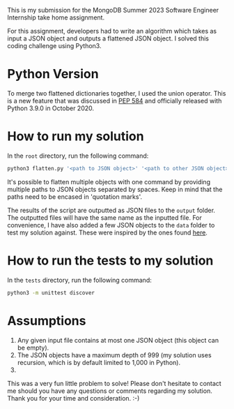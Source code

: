 This is my submission for the  MongoDB Summer 2023 Software Engineer Internship take home assignment.

For this assignment, developers had to write an algorithm which takes as input a JSON object and outputs a flattened JSON object. I solved this coding challenge using Python3.


# Python Version
To merge two flattened dictionaries together, I used the union operator. This is a new feature that was discussed in [PEP 584](https://peps.python.org/pep-0584/) and officially released with Python 3.9.0 in October 2020. 


# How to run my solution
In the ```root``` directory, run the following command:
``` Bash
python3 flatten.py '<path to JSON object>' '<path to other JSON object>' '<path to other JSON object>'
```

It's possible to flatten multiple objects with one command by providing multiple paths to JSON objects separated by spaces. Keep in mind that the paths need to be encased in 'quotation marks'.

The results of the script are outputted as JSON files to the ```output``` folder. The outputted files will have the same name as the inputted file. For convenience, I have also added a few JSON objects to the ```data``` folder to test my solution against. These were inspired by the ones found [here](https://opensource.adobe.com/Spry/samples/data_region/JSONDataSetSample.html#Example2).


# How to run the tests to my solution
In the ```tests``` directory, run the following command:
``` Bash
python3 -m unittest discover
```

# Assumptions
1. Any given input file contains at most one JSON object (this object can be empty).
2. The JSON objects have a maximum depth of 999 (my solution uses recursion, which is by default limited to 1,000 in Python).
3. 

This was a very fun little problem to solve! Please don't hesitate to contact me should you have any questions or comments regarding my solution. Thank you for your time and consideration. :-)

